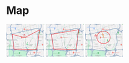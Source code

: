 # Map
<p float="left">
  <img src="/Doc/ComplexPolygon.png" alt="Trulli" width="100"/>
  <img src="/Doc/SimplePolygon.png" alt="Trulli" width="100"/>
  <img src="/Doc/Circle.png" alt="Trulli" width="100"/>
</p>
